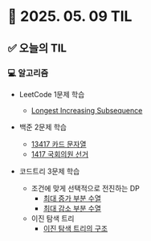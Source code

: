 # 📅 2025. 05. 09 TIL

## ✅ 오늘의 TIL

### 💻 알고리즘

- LeetCode 1문제 학습  
  - [Longest Increasing Subsequence](https://leetcode.com/problems/longest-increasing-subsequence/)

- 백준 2문제 학습  
  - [13417 카드 문자열](https://www.acmicpc.net/problem/13417)  
  - [1417 국회의원 선거](https://www.acmicpc.net/problem/1417)

- 코드트리 3문제 학습  
  - 조건에 맞게 선택적으로 전진하는 DP  
    - [최대 증가 부분 수열](https://www.codetree.ai/ko/trails/complete/curated-cards/intro-longest-increasing-subsequence)  
    - [최대 감소 부분 수열](https://www.codetree.ai/ko/trails/complete/curated-cards/challenge-longest-decreasing-subsequence)  
  - 이진 탐색 트리  
    - [이진 탐색 트리의 구조](https://www.codetree.ai/ko/trails/complete/curated-cards/challenge-bst-methods)
